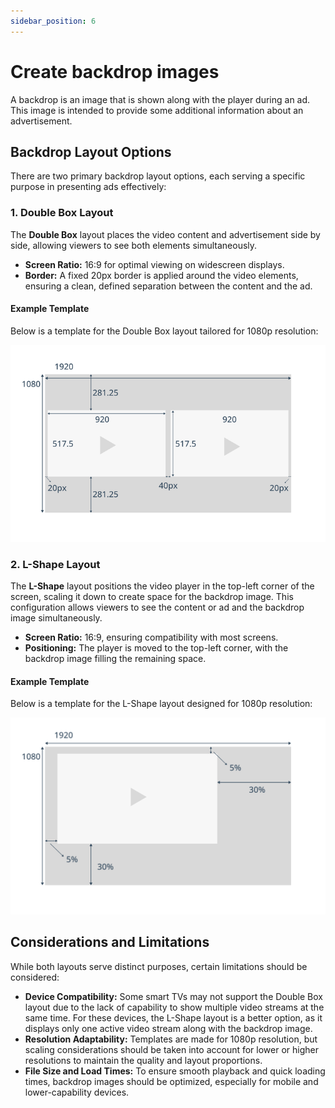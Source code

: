 ```yaml
---
sidebar_position: 6
---
```


# Create backdrop images
A backdrop is an image that is shown along with the player during an ad.
This image is intended to provide some additional information about an advertisement.

## Backdrop Layout Options

There are two primary backdrop layout options, each serving a specific purpose in presenting ads effectively:

### 1. Double Box Layout

The **Double Box** layout places the video content and advertisement side by side, allowing viewers to see both elements simultaneously.

- **Screen Ratio:** 16:9 for optimal viewing on widescreen displays.
- **Border:** A fixed 20px border is applied around the video elements, ensuring a clean, defined separation between the content and the ad.

#### Example Template

Below is a template for the Double Box layout tailored for 1080p resolution:

![Doublebox Template.png](../assets/img/theoads-backdrop-doublebox-template.png)

### 2. L-Shape Layout

The **L-Shape** layout positions the video player in the top-left corner of the screen, scaling it down to create space for the backdrop image. 
This configuration allows viewers to see the content or ad and the backdrop image simultaneously.

- **Screen Ratio:** 16:9, ensuring compatibility with most screens.
- **Positioning:** The player is moved to the top-left corner, with the backdrop image filling the remaining space.

#### Example Template

Below is a template for the L-Shape layout designed for 1080p resolution:

![L-Shape Template.png](../assets/img/theoads-backdrop-lshape-template.png)

## Considerations and Limitations

While both layouts serve distinct purposes, certain limitations should be considered:

- **Device Compatibility:** Some smart TVs may not support the Double Box layout due to the lack of capability to show multiple video streams at the same time. For these devices, the L-Shape layout is a better option, as it displays only one active video stream along with the backdrop image.
- **Resolution Adaptability:** Templates are made for 1080p resolution, but scaling considerations should be taken into account for lower or higher resolutions to maintain the quality and layout proportions.
- **File Size and Load Times:** To ensure smooth playback and quick loading times, backdrop images should be optimized, especially for mobile and lower-capability devices.
